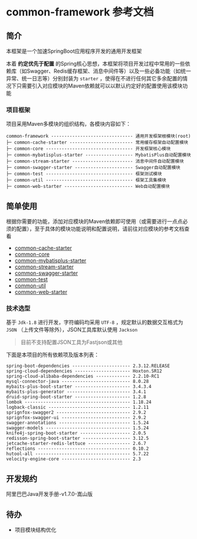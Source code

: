 # common-framework 参考文档

## 简介

本框架是一个加速SpringBoot应用程序开发的通用开发框架

本着 **约定优先于配置** 的Spring核心思想，本框架将项目开发过程中常用的一些依赖库（如Swagger、Redis缓存框架、消息中间件等）以及一些必备功能（如统一异常、统一日志等）分别封装为 `starter`
，使得在不进行任何其它多余配置的情况下只需要引入对应模块的Maven依赖就可以以默认约定好的配置使用该模块功能

### 项目框架

项目采用Maven多模块的组织结构，各模块内容如下：

```text
common-framework ------------------------------- 通用开发框架根模块(root)
├─ common-cache-starter ------------------------ 常用缓存框架自动配置模块
├─ common-core --------------------------------- 开发框架核心模块
├─ common-mybatisplus-starter ------------------ MybatisPlus自动配置模块
├─ common-stream-starter ----------------------- 消息中间件自动配置模块
├─ common-swagger-starter ---------------------- Swagger自动配置模块
├─ common-test --------------------------------- 框架测试模块
├─ common-util --------------------------------- 框架工具集模块
├─ common-web-starter -------------------------- Web自动配置模块
```

## 简单使用

根据你需要的功能，添加对应模块的Maven依赖即可使用（或需要进行一点点必须的配置），至于具体的模块功能说明和配置说明，请前往对应模块的参考文档查看

* [common-cache-starter](./common-cache-starter/README.md)
* [common-core](./common-core/README.md)
* [common-mybatisplus-starter](./common-mybatisplus-starter/README.md)
* [common-stream-starter](./common-stream-starter/README.md)
* [common-swagger-starter](./common-swagger-starter/README.md)
* [common-test](./common-test/README.md)
* [common-util](./common-util/README.md)
* [common-web-starter](./common-web-starter/README.md)

### 技术选型

基于 `Jdk-1.8` 进行开发，字符编码均采用 `UTF-8` ，规定默认的数据交互格式为 `JSON` （上传文件等除外），JSON工具库默认使用 `Jackson`

> 目前不支持配置JSON工具为Fastjson或其他

下面是本项目的所有依赖项及版本列表：

```text
spring-boot-dependencies ---------------------- 2.3.12.RELEASE
spring-cloud-dependencies --------------------- Hoxton.SR12
spring-cloud-alibaba-dependencies ------------- 2.2.10-RC1
mysql-connector-java -------------------------- 8.0.28
mybaits-plus-boot-starter --------------------- 3.4.3.4
mybaits-plus-generator ------------------------ 3.4.1
druid-spring-boot-starter --------------------- 1.2.8
lombok ---------------------------------------- 1.18.24
logback-classic ------------------------------- 1.2.11
sprignfox-swagger2 ---------------------------- 2.9.2
sprignfox-swagger-ui -------------------------- 2.9.2
swagger-annotations --------------------------- 1.5.24
swagger-models -------------------------------- 1.5.24
knife4j-spring-boot-starter ------------------- 2.0.5
redisson-spring-boot-starter ------------------ 3.12.5
jetcache-starter-redis-lettuce ---------------- 2.6.7
reflections ----------------------------------- 0.10.2
hutool-all ------------------------------------ 5.7.22
velocity-engine-core -------------------------- 2.3
```

## 开发规约

阿里巴巴Java开发手册-v1.7.0-嵩山版

## 待办

* 项目模块结构优化